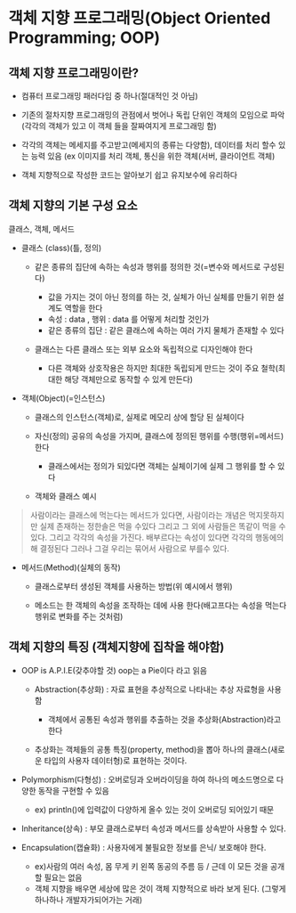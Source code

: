 # 객체 지향 프로그래밍(Object Oriented Programming; OOP)

## 객체 지향 프로그래밍이란?
- 컴퓨터 프로그래밍 패러다임 중 하나(절대적인 것 아님)
- 기존의 절차지향 프로그래밍의 관점에서 벗어나 독립 단위인 객체의 모임으로 파악
  (각각의 객체가 있고 이 객체 들을 잘짜여지게 프로그래밍 함)
- 각각의 객체는 메세지를 주고받고(메세지의 종류는 다양함), 데이터를 처리 할수 있는 능력 있음
 (ex 이미지를 처리 객체, 통신을 위한 객체(서버, 클라이언트 객체)

- 객체 지향적으로 작성한 코드는 알아보기 쉽고 유지보수에 유리하다

## 객체 지향의 기본 구성 요소

클래스, 객체, 메서드


- 클래스 (class)(틀, 정의)
  - 같은 종류의 집단에 속하는 속성과 행위를 정의한 것(=변수와 메서드로 구성된다)
    - 값을 가지는 것이 아닌 정의를 하는 것, 실체가 아닌 실체를 만들기 위한 설계도 역할을 한다
    - 속성 : data , 행위 : data 를 어떻게 처리할 것인가
    - 같은 종류의 집단 : 같은 클래스에 속하는 여러 가지 물체가 존재할 수 있다

  - 클래스는 다른 클래스 또는 외부 요소와 독립적으로 디자인해야 한다
    - 다른 객체와 상호작용은 하지만 최대한 독립되게 만드는 것이 주요 철학(최대한 해당 객체만으로 동작할 수 있게 만든다)


- 객체(Object)(=인스턴스)
  - 클래스의 인스턴스(객체)로, 실제로 메모리 상에 할당 된 실체이다
  
  - 자신(정의) 공유의 속성을 가지며, 클래스에 정의된 행위를 수행(행위=메서드)한다
    - 클래스에서는 정의가 되있다면 객체는 실체이기에 실제 그 행위를 할 수 있다

  - 객체와 클래스 예시
  
>사람이라는 클래스에 먹는다는 메서드가 있다면, 사람이라는 개념은 먹지못하지만 실제 존재하는 정한솔은 먹을 수있다
그리고 그 외에 사람들은 똑같이 먹을 수 있다. 그리고 각각의 속성을 가진다.
배부르다는 속성이 있다면 각각의 행동에의해 결정된다
그러나 그걸 우리는 묶어서 사람으로 부를수 있다.

- 메서드(Method)(실체의 동작)

   - 클래스로부터 생성된 객체를 사용하는 방법(위 예시에서 행위)

   - 메소드는 한 객체의 속성을 조작하는 데에 사용 한다(배고프다는 속성을 먹는다 행위로 변화를 주는 것처럼)


## 객체 지향의 특징 (객체지향에 집착을 해야함)

- OOP is A.P.I.E(갖추야할 것) oop는 a Pie이다 라고 읽음

   - Abstraction(추상화) : 자료 표현을 추상적으로 나타내는 추상 자료형을 사용함

      - 객체에서 공통된 속성과  행위를 추출하는 것을 추상화(Abstraction)라고 한다
   -  추상화는 객체들의 공통 특징(property, method)을 뽑아 하나의 클래스(새로운 타입의 사용자 데이터형)로 표현하는 것이다. 
      
      
   
- Polymorphism(다형성) : 오버로딩과 오버라이딩을 하여 하나의 메소드명으로 다양한 동작을 구현할 수 있음
  
   - ex) println()에 입력값이 다양하게 올수 있는 것이 오버로딩 되어있기 때문
    
     
   
- Inheritance(상속) : 부모 클래스로부터 속성과 메서드를 상속받아 사용할 수 있다.

   

- Encapsulation(캡슐화) : 사용자에게 불필요한 정보를 은닉/ 보호해야 한다.

   - ex)사람의 여러 속성, 몸 무게 키 왼쪽 동공의 주름 등 / 근데 이 모든 것을 공개할 필요는 없음
   - 객체 지향을 배우면 세상에 많은 것이 객체 지향적으로 바라 보게 된다. (그렇게 하나하나 개발자가되어가는 거래)
